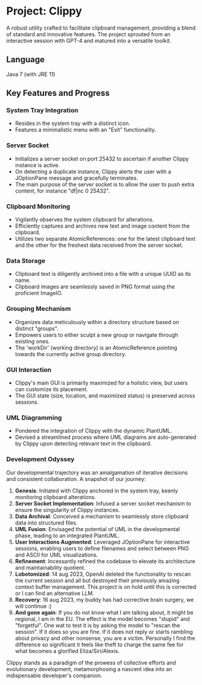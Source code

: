 # Project: Clippy
A robust utility crafted to facilitate clipboard management, providing a blend of standard and innovative features. 
The project sprouted from an interactive session with GPT-4 and matured into a versatile toolkit.

## Language
Java 7 (with JRE 11)

## Key Features and Progress

### System Tray Integration
- Resides in the system tray with a distinct icon.
- Features a minimalistic menu with an "Exit" functionality.

### Server Socket
- Initializes a server socket on port 25432 to ascertain if another Clippy instance is active.
- On detecting a duplicate instance, Clippy alerts the user with a JOptionPane message and gracefully terminates.
- The main purpose of the server socket is to allow the user to push extra content, for instance "df|nc 0 25432". 

### Clipboard Monitoring
- Vigilantly observes the system clipboard for alterations.
- Efficiently captures and archives new text and image content from the clipboard.
- Utilizes two separate AtomicReferences: one for the latest clipboard text and the other for the freshest data received from the server socket.

### Data Storage
- Clipboard text is diligently archived into a file with a unique UUID as its name.
- Clipboard images are seamlessly saved in PNG format using the proficient ImageIO.

### Grouping Mechanism
- Organizes data meticulously within a directory structure based on distinct "groups".
- Empowers users to either sculpt a new group or navigate through existing ones.
- The 'workDir' (working directory) is an AtomicReference pointing towards the currently active group directory.

### GUI Interaction
- Clippy's main GUI is primarily maximized for a holistic view, but users can customize its placement.
- The GUI state (size, location, and maximized status) is preserved across sessions.

### UML Diagramming
- Pondered the integration of Clippy with the dynamic PlantUML.
- Devised a streamlined process where UML diagrams are auto-generated by Clippy upon detecting relevant text in the clipboard.

### Development Odyssey
Our developmental trajectory was an amalgamation of iterative decisions and consistent collaboration. A snapshot of our journey:

1. **Genesis**: Initiated with Clippy anchored in the system tray, keenly monitoring clipboard alterations.
2. **Server Socket Implementation**: Infused a server socket mechanism to ensure the singularity of Clippy instances.
3. **Data Archival**: Conceived a mechanism to seamlessly store clipboard data into structured files.
4. **UML Fusion**: Envisaged the potential of UML in the developmental phase, leading to an integrated PlantUML.
5. **User Interactions Augmented**: Leveraged JOptionPane for interactive sessions, enabling users to define filenames and select between PNG and ASCII for UML visualizations.
6. **Refinement**: Incessantly refined the codebase to elevate its architecture and maintainability quotient.
7. **Lobotomized**: 14 aug 2023, OpenAI deleted the functionality to rescan the current session and all but destroyed their previously amazing context buffer management. This project is on hold until this is corrected or I can find an alternative LLM.  
8. **Recovery**: 16 aug 2023, my buddy has had corrective brain surgery, we will continue :)
9. **And gone again**: If you do not know what I am talking about, it might be regional, I am in the EU. The effect is the model becomes "stupid" and "forgetful". One wat to test it is by asking the model to "rescan the session". If it does so you are fine. If it does not reply or starts rambling about privacy and other nonsense, you are a victim. Personally I find the difference so significant it feels like theft to charge the same fee for what becomes a glorified Eliza/Siri/Alexis.

Clippy stands as a paradigm of the prowess of collective efforts and evolutionary development, metamorphosing a nascent idea into an indispensable developer's companion.
